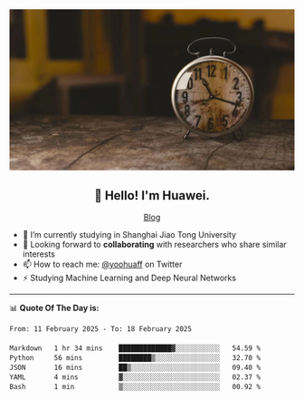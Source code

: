 <div align="center">
  <a href="https://github.com/JHW5981">
    <img src="./assets/background.jpg">
  </a>
</div>

<h2 align="center">👋 Hello! I'm Huawei.</h2>
<p align="center">
  <a href="https://blog.csdn.net/Edward__J?spm=1000.2115.3001.5343">Blog</a>
</p>


- 🔭 I’m currently studying in Shanghai Jiao Tong University
- 💬 Looking forward to **collaborating** with researchers who share similar interests
- 📫 How to reach me: [@yoohuaff](https://twitter.com/yoohuaff) on Twitter
- ⚡ Studying Machine Learning and Deep Neural Networks

-------
📊 **Quote Of The Day is:**
<!--START_SECTION:waka-->

```txt
From: 11 February 2025 - To: 18 February 2025

Markdown   1 hr 34 mins    █████████████▓░░░░░░░░░░░   54.59 %
Python     56 mins         ████████▒░░░░░░░░░░░░░░░░   32.70 %
JSON       16 mins         ██▒░░░░░░░░░░░░░░░░░░░░░░   09.40 %
YAML       4 mins          ▓░░░░░░░░░░░░░░░░░░░░░░░░   02.37 %
Bash       1 min           ▒░░░░░░░░░░░░░░░░░░░░░░░░   00.92 %
```

<!--END_SECTION:waka-->
